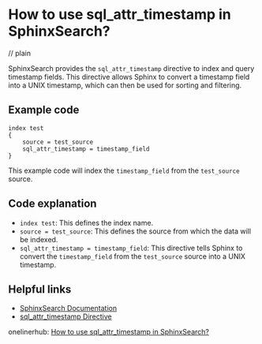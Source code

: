 # How to use sql_attr_timestamp in SphinxSearch?
// plain

SphinxSearch provides the `sql_attr_timestamp` directive to index and query timestamp fields. This directive allows Sphinx to convert a timestamp field into a UNIX timestamp, which can then be used for sorting and filtering.

## Example code

```
index test
{
    source = test_source
    sql_attr_timestamp = timestamp_field
}
```

This example code will index the `timestamp_field` from the `test_source` source.

## Code explanation

- `index test`: This defines the index name.
- `source = test_source`: This defines the source from which the data will be indexed.
- `sql_attr_timestamp = timestamp_field`: This directive tells Sphinx to convert the `timestamp_field` from the `test_source` source into a UNIX timestamp.

## Helpful links
- [SphinxSearch Documentation](http://sphinxsearch.com/docs/current.html)
- [sql_attr_timestamp Directive](http://sphinxsearch.com/docs/current.html#conf-sql-attr-timestamp)

onelinerhub: [How to use sql_attr_timestamp in SphinxSearch?](https://onelinerhub.com/sphinx-search/how-to-use-sql_attr_timestamp-in-sphinxsearch)